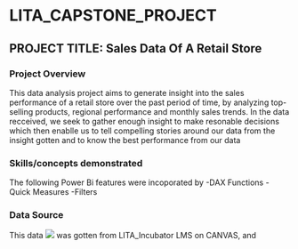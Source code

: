 # LITA_CAPSTONE_PROJECT

## PROJECT TITLE: Sales Data Of A Retail Store

### Project Overview
This data analysis project aims to generate insight into the sales performance of a retail store over the past period of time, by analyzing top-selling products, regional performance and monthly sales trends.
In the data recceived, we seek to gather enough insight to make resonable decisions which then enablle us to tell compelling stories around our data from the insight gotten and to know the best performance from our data

### Skills/concepts demonstrated
The following Power Bi features were incoporated by
-DAX Functions
-Quick Measures
-Filters

### Data Source
This data ![](LITA_Capstone_Dataset) was gotten from LITA_Incubator LMS on CANVAS, and 
